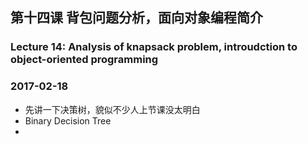 ## 第十四课 背包问题分析，面向对象编程简介
### Lecture 14: Analysis of knapsack problem, introudction to object-oriented programming
### 2017-02-18
* 先讲一下决策树，貌似不少人上节课没太明白
* Binary Decision Tree
* 

